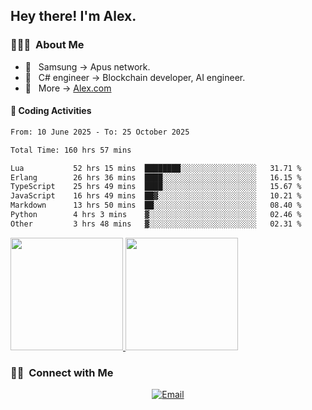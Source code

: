 

<h2> Hey there! I'm Alex.</h2>

<h3> 👨🏻‍💻 &nbsp;About Me </h3>

- 🤔 &nbsp; Samsung -> Apus network.
- 🌱 &nbsp; C# engineer -> Blockchain developer, AI engineer.
- 🔗 &nbsp; More -> [Alex.com](https://alex-yang.netlify.app/)




#### 🔨 Coding Activities



<!--START_SECTION:waka-->

```txt
From: 10 June 2025 - To: 25 October 2025

Total Time: 160 hrs 57 mins

Lua           52 hrs 15 mins  ████████░░░░░░░░░░░░░░░░░   31.71 %
Erlang        26 hrs 36 mins  ████░░░░░░░░░░░░░░░░░░░░░   16.15 %
TypeScript    25 hrs 49 mins  ████░░░░░░░░░░░░░░░░░░░░░   15.67 %
JavaScript    16 hrs 49 mins  ██▓░░░░░░░░░░░░░░░░░░░░░░   10.21 %
Markdown      13 hrs 50 mins  ██░░░░░░░░░░░░░░░░░░░░░░░   08.40 %
Python        4 hrs 3 mins    ▓░░░░░░░░░░░░░░░░░░░░░░░░   02.46 %
Other         3 hrs 48 mins   ▓░░░░░░░░░░░░░░░░░░░░░░░░   02.31 %
```

<!--END_SECTION:waka-->
<a href="https://github.com/Alex-wuhu">
  <img height="180em" src="https://github-readme-stats.vercel.app/api?username=Alex-wuhu&theme=buefy&show_icons=true" />
  <img height="180em" src="https://github-readme-stats.vercel.app/api/top-langs/?username=Alex-wuhu&theme=buefy&layout=compact" />
</a>


<h3> 🤝🏻 &nbsp;Connect with Me </h3>

<p align="center">
<a href="yanglongwei06@gmail.com"><img alt="Email" src="https://img.shields.io/badge/Email-yanglongwei06@gmail.com-blue?style=flat-square&logo=gmail"></a>
</p>
